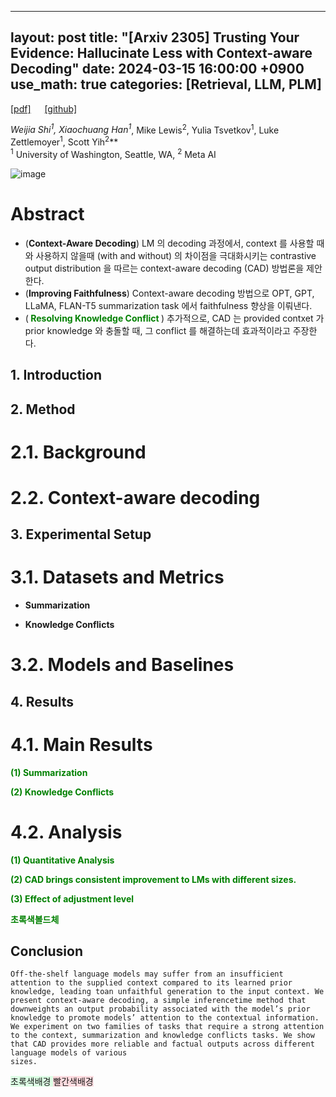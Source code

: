 ---
layout: post
title:  "[Arxiv 2305] Trusting Your Evidence: Hallucinate Less with Context-aware Decoding"
date:   2024-03-15 16:00:00 +0900
use_math: true
categories: [Retrieval, LLM, PLM]
---

[[pdf]](https://arxiv.org/pdf/2305.14739.pdf) &emsp;
[[github]](https://github.com/hongshi97/CAD)

**Weijia Shi<sup>1*</sup>, Xiaochuang Han<sup>1*</sup>, Mike Lewis<sup>2</sup>, Yulia Tsvetkov<sup>1</sup>, Luke Zettlemoyer<sup>1</sup>, Scott Yih<sup>2</sup>**
<br><sup>1</sup> University of Washington, Seattle, WA, <sup>2</sup> Meta AI  &emsp;

![image](https://github.com/yong1-kim/yong1-kim.github.io/assets/42200027/e91e8ba5-39d6-40a4-b0e9-fe9c8d7dd42f)

# Abstract
- (**Context-Aware Decoding**) LM 의 decoding 과정에서, context 를 사용할 때와 사용하지 않을때 (with and without) 의 차이점을 극대화시키는 contrastive output distribution 을 따르는 context-aware decoding (CAD) 방법론을 제안한다.
- (**Improving Faithfulness**) Context-aware decoding 방법으로 OPT, GPT, LLaMA, FLAN-T5 summarization task 에서 faithfulness 향상을 이뤄낸다.
- (<span style='color:green;font-weight:bold'> Resolving Knowledge Conflict </span>) 추가적으로, CAD 는 provided contxet 가 prior knowledge 와 충돌할 때, 그 conflict 를 해결하는데 효과적이라고 주장한다.

## 1. Introduction

## 2. Method
# 2.1. Background

# 2.2. Context-aware decoding

## 3. Experimental Setup
# 3.1. Datasets and Metrics
- **Summarization**

- **Knowledge Conflicts**

# 3.2. Models and Baselines

## 4. Results
# 4.1. Main Results

<span style='color:green;font-weight:bold'> (1) Summarization </span>
<br>


<span style='color:green;font-weight:bold'> (2) Knowledge Conflicts </span>
<br>

# 4.2. Analysis
<span style='color:green;font-weight:bold'> (1) Quantitative Analysis </span>
<br>

<span style='color:green;font-weight:bold'> (2) CAD brings consistent improvement to LMs with different sizes. </span>
<br>

<span style='color:green;font-weight:bold'> (3) Effect of adjustment level </span>
<br>

<span style='color:green;font-weight:bold'> 초록색볼드체 </span>
<br>

## Conclusion
```
Off-the-shelf language models may suffer from an insufficient attention to the supplied context compared to its learned prior knowledge, leading toan unfaithful generation to the input context. We present context-aware decoding, a simple inferencetime method that downweights an output probability associated with the model’s prior knowledge to promote models’ attention to the contextual information. We experiment on two families of tasks that require a strong attention to the context, summarization and knowledge conflicts tasks. We show that CAD provides more reliable and factual outputs across different language models of various
sizes.
```
<span style='background-color: #dcffe4'> 초록색배경 </span>
<span style='background-color: #ffdce0'> 빨간색배경 </span>
